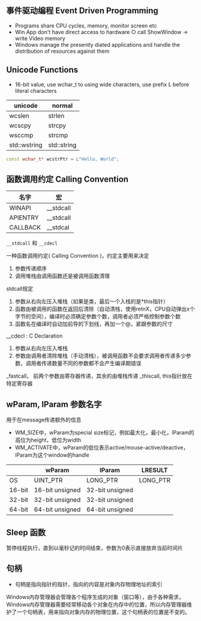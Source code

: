 


## 事件驱动编程 Event Driven Programming

- Programs share CPU cycles, memory, monitor screen etc
- Win App don't have direct access to hardware
	○ call ShowWindow -> write Video memory
- Windows manage the presently diated applications and handle the distribution of resources against them


## Unicode Functions
- 16-bit value, use wchar_t to using wide characters, use prefix L before literal characters

|unicode|normal|
|--------------|-------------|
| wcslen       | strlen      |
| wcscpy       | strcpy      |
| wsccmp       | strcmp      |
| std::wstring | std::string |

```c++
const wchar_t* wcstrPtr = L"Hello, World";

```

## 函数调用约定 Calling Convention

|名字|宏|
|------------|-------------|
| WINAPI     |  __stdcall  |
|  APIENTRY  | __stdcall   |
| CALLBACK   | __stdcal    |

`__stdcall` 和 `__cdecl`

 一种函数调用约定( Calling Convention )，约定主要用来决定
 
 1. 参数传递顺序
 2. 调用堆栈由调用函数还是被调用函数清理

 stdcall规定

 1. 参数从右向左压入堆栈（如果是类，最后一个入栈的是*this指针）
 2. 函数由被调用的函数在返回后清除（自动清栈，使用retnX，CPU自动弹出x个字节的空间），编译时必须确定参数个数，调用者必须严格控制参数个数
 3. 函数名在编译时自动加前导的下划线，再加一个@，紧跟参数的尺寸

 __cdecl : C Declaration
 
 1. 参数从右向左压入堆栈
 2. 参数由调用者清除堆栈（手动清栈），被调用函数不会要求调用者传递多少参数，调用者传递数量不同的参数都不会产生编译期错误

 _fastcall， 前两个参数由寄存器传递，其余的由堆栈传递
 _thiscall, this指针放在特定寄存器

## wParam, lParam 参数名字

用于在message传递额外的信息

- WM_SIZE中，wParam为special size标记，例如最大化，最小化，lParam的高位为height，低位为width
- WM_ACTIVATE中，wParam的低位表示active/mouse-active/deactive，lParam为这个window的handle


|       | wParam          | lParam          | LRESULT  |
|--------|-----------------|-----------------|----------|
| OS     | UINT_PTR        | LONG_PTR        | LONG_PTR |
| 16-bit | 16-bit unsigned | 32-bit unsigned |          |
| 32-bit | 32-bit unsigned | 32-bit unsigned |          |
| 64-bit | 64-bit unsigned | 64-bit unsigned |


## Sleep 函数

暂停线程执行，直到以毫秒记的时间结束，参数为0表示直接放弃当前时间片

## 句柄

- 句柄是指向指针的指针，指向的内容是对象内存物理地址的索引

Windows内存管理器会管理各个程序生成的对象（窗口等），由于各种需求，Windows内存管理器需要经常移动各个对象在内存中的位置，所以内存管理器维护了一个句柄表，用来指向对象内存的物理位置，这个句柄表的位置是不变的。